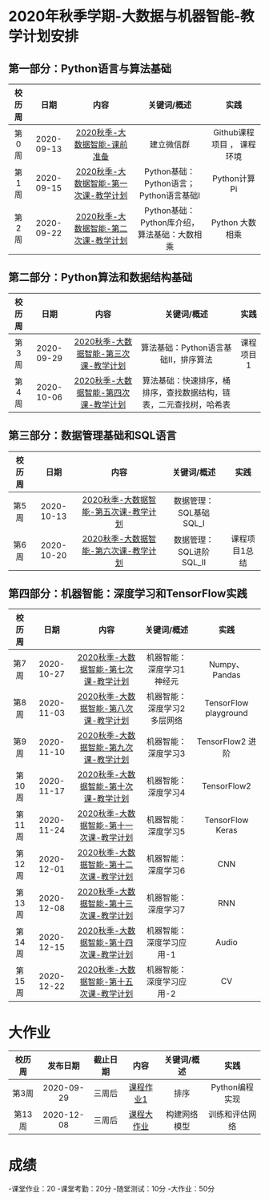 # 2020年秋季学期-大数据与机器智能-教学计划安排

## 第一部分：Python语言与算法基础
|   校历周   |      日期       |    内容   |      关键词/概述     |     实践       |
| :--------: | :--------------: | :--------------------------: | :---------------------: | :------------: |
| 第0周  | 2020-09-13 | [2020秋季-大数据智能-课前准备]() | 建立微信群      | Github课程项目 ，  课程环境   |
| 第1周  | 2020-09-15 | [2020秋季-大数据智能-第一次课-教学计划](Part1/WW1/WW1-Plan.md) | Python基础：Python语言；Python语言基础I  | Python计算Pi   |
| 第2周  | 2020-09-22 | [2020秋季-大数据智能-第二次课-教学计划](Part1/WW2/WW2-Plan.md) | Python基础：Python库介绍，算法基础：大数相乘 |   Python 大数相乘      |

## 第二部分：Python算法和数据结构基础
|   校历周   |      日期       |    内容   |      关键词/概述     |     实践       |
| :--------: | :--------------: | :--------------------------: | :---------------------: | :------------: |
| 第3周  | 2020-09-29 | [2020秋季-大数据智能-第三次课-教学计划](Part1/WW3/WW3-Plan.md) | 算法基础：Python语言基础II，排序算法 |  课程项目1  |
| 第4周  | 2020-10-06 | [2020秋季-大数据智能-第四次课-教学计划](Part1/WW4/WW4-Plan.md) | 算法基础：快速排序，桶排序，查找数据结构，链表，二元查找树，哈希表   |   |

## 第三部分：数据管理基础和SQL语言
|   校历周   |      日期       |    内容   |      关键词/概述     |     实践       |
| :--------: | :--------------: | :--------------------------: | :---------------------: | :------------: |
| 第5周  | 2020-10-13 | [2020秋季-大数据智能-第五次课-教学计划](Part1/WW5/WW5-Plan.md) | 数据管理：SQL基础 SQL_I   |      |
| 第6周  | 2020-10-20 | [2020秋季-大数据智能-第六次课-教学计划](Part1/WW6/WW6-Plan.md) | 数据管理：SQL进阶 SQL_II   |   课程项目1总结     |

## 第四部分：机器智能：深度学习和TensorFlow实践
|   校历周   |      日期       |    内容   |      关键词/概述     |     实践       |
| :--------: | :--------------: | :--------------------------: | :---------------------: | :------------: |
| 第7周  | 2020-10-27 | [2020秋季-大数据智能-第七次课-教学计划](Part1/WW7/WW7-Plan.md) | 机器智能：深度学习1 神经元   | Numpy、Pandas |
| 第8周  | 2020-11-03 | [2020秋季-大数据智能-第八次课-教学计划](Part1/WW8/WW8-Plan.md) | 机器智能：深度学习2 多层网络  | TensorFlow playground  |
| 第9周  | 2020-11-10 | [2020秋季-大数据智能-第九次课-教学计划](Part1/WW9/WW9-Plan.md) | 机器智能：深度学习3   | TensorFlow2 进阶 |
| 第10周 | 2020-11-17 | [2020秋季-大数据智能-第十次课-教学计划](Part2/WW10/WW10-Plan.md) | 机器智能：深度学习4  | TensorFlow2    |
| 第11周 | 2020-11-24 | [2020秋季-大数据智能-第十一次课-教学计划](Part2/WW11/WW11-Plan.md) | 机器智能：深度学习5  | TensorFlow Keras  |  
| 第12周 | 2020-12-01 | [2020秋季-大数据智能-第十二次课-教学计划](Part2/WW12/WW12-Plan.md) | 机器智能：深度学习6  |   CNN   |
| 第13周 | 2020-12-08 | [2020秋季-大数据智能-第十三次课-教学计划](Part2/WW13/WW13-Plan.md) | 机器智能：深度学习7 |   RNN    |
| 第14周 | 2020-12-15 | [2020秋季-大数据智能-第十四次课-教学计划](Part2/WW14/WW14-Plan.md) | 机器智能：深度学习应用-1  |  Audio  |
| 第15周 | 2020-12-22 | [2020秋季-大数据智能-第十五次课-教学计划](Part2/WW15/WW15-Plan.md) | 机器智能：深度学习应用-2  |  CV  |

# 大作业
| 校历周 |     发布日期   | 截止日期 |   内容  | 关键词/概述  |    实践    | 
| :------: | :----------: | :------------: | :---------------------: | :-------------: |:-------------: |
| 第3周  | 2020-09-29 | 三周后 | [课程作业1](../Course-Projects/2_Project) |  排序  |  Python编程实现  | 
| 第13周 | 2020-12-08 | 三周后 | [课程大作业](../Course-Projects/4_Final_Project/BDMI-2020A-大作业-说明.md)  |  构建网络模型  |  训练和评估网络  | 


# 成绩
-课堂作业：20 
-课堂考勤：20分
-随堂测试：10分
-大作业：50分
